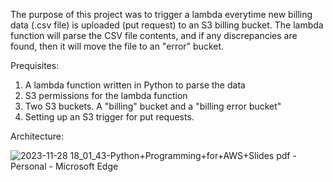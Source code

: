 The purpose of this project was to trigger a lambda everytime new billing data (.csv file) is uploaded (put request) to an S3 billing bucket. The lambda function will parse the CSV file contents, and if any discrepancies are found, then it will move the file to an "error" bucket.

Prequisites:
1. A lambda function written in Python to parse the data
2. S3 permissions for the lambda function
3. Two S3 buckets. A "billing" bucket and a "billing error bucket"
4. Setting up an S3 trigger for put requests.

Architecture:

![2023-11-28 18_01_43-Python+Programming+for+AWS+Slides pdf - Personal - Microsoft​ Edge](https://github.com/jklemens90/Python/assets/95970840/d0b1d29f-711b-4e94-b204-23d599e3abdd)

